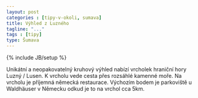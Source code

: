 ```yaml
---
layout: post
categories : [tipy-v-okoli, sumava]
title: Výhled z Luzného
tagline: "..."
tags : [tipy]
type: Šumava
---
```

{% include JB/setup %}

Unikátní a neopakovatelný kruhový výhled nabízí vrcholek hraniční hory Luzný / Lusen. K vrcholu vede cesta přes rozsáhlé kamenné moře. Na vrcholu je příjemná německá restaurace. Výchozím bodem je parkoviště u Waldhäuser v Německu odkud je to na vrchol cca 5km.
